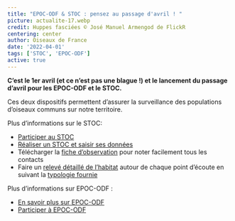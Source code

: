 ```yaml
---
title: "EPOC-ODF & STOC : pensez au passage d'avril ! "
picture: actualite-17.webp
credit: Huppes fasciées © José Manuel Armengod de FlickR
centering: center
author: Oiseaux de France
date: '2022-04-01'
tags: ['STOC', 'EPOC-ODF']
active: true
---
```


**C’est le 1er avril (et ce n’est pas une blague !) et le lancement du passage d’avril pour les EPOC-ODF et le STOC.**

Ces deux dispositifs permettent d’assurer la surveillance des populations d’oiseaux communs sur notre territoire.

Plus d’informations sur le STOC:

* [Participer au STOC](/get-involved/stoc#get-involved)
* [Réaliser un STOC et saisir ses données](https://www.lpo.fr/content/download/14086/176404?version=1)
* Télécharger la [fiche d’observation](https://www.lpo.fr/content/download/7261/68444?version=3) pour noter facilement tous les contacts
* Faire un [relevé détaillé de l’habitat](https://www.lpo.fr/content/download/7262/68450?version=4) autour de chaque point d’écoute en suivant la [typologie fournie](https://www.lpo.fr/content/download/7266/68474?version=3)

Plus d’informations sur EPOC-ODF :

* [En savoir plus sur EPOC-ODF](/get-involved/epoc-odf)
* [Participer à EPOC-ODF](/get-involved/epoc-odf#get-involved)
